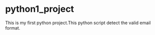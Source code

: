 # python1_project
This is my first python project.This python script detect the valid email format. 
